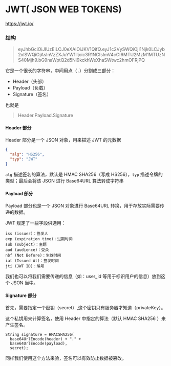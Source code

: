 # JWT( JSON WEB TOKENS)

<https://jwt.io/> 

### 结构

> eyJhbGciOiJIUzEiLCJ0eXAiOiJKV1QifQ.eyJ1c2VySWQiOjI1Njk0LCJyb2xlSWQiOjAsInVzZXJuYW1lIjoic3R1NCIsImV4cCI6MTU2MzM1MTUzNS40Mjh9.bG9naWptQ2d5Ni9kckhWeXhaSWtwc2hmOFRjPQ

它是一个很长的字符串，中间用点（`.`）分割成三部分：

- Header（头部）
- Payload（负载）
- Signature（签名）

也就是

> Header.Payload.Signature

#### Header 部分

Header 部分是一个 JSON 对象，用来描述 JWT 的元数据

```json
{
  "alg": "HS256",
  "typ": "JWT"
}
```

`alg` 描述签名的算法，默认是 HMAC SHA256（写成 HS256），`typ` 描述令牌的类型；最后会将该 JSON 进行 Base64URL 算法转成字符串



#### Payload 部分

Payload 部分也是一个 JSON 对象进行 Base64URL 转换，用于存放实际需要传递的数据。

JWT 规定了一些字段供选用：

```
iss (issuer)：签发人
exp (expiration time)：过期时间
sub (subject)：主题
aud (audience)：受众
nbf (Not Before)：生效时间
iat (Issued At)：签发时间
jti (JWT ID)：编号
```

我们也可以将我们需要传递的信息（如：user_id 等用于标识用户的信息）放到这个 JSON 当中。

#### Signature 部分

首先，需要指定一个密钥（secret）,这个密钥只有服务器才知道（privateKey）。

这个私钥用来计算签名，使用 Header 中指定的算法（默认 HMAC SHA256 ）来产生签名。

```
String signature = HMACSHA256(
  base64UrlEncode(header) + "." +
  base64UrlEncode(payload),
  secret);
```

同样我们使用这个方法来验，签名可以有效防止数据被篡改。